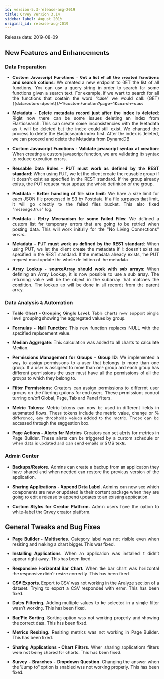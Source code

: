 ```yaml
---
id: version-5.3-release-aug-2019
title: Qrvey Version 3.14
sidebar_label: August 2019
original_id: release-aug-2019
---
```

<div style="text-align: justify">
Release date: 2019-08-09

## New Features and Enhancements


### Data Preparation

* **Custom Javascript Functions - Get a list of all the created functions and search options**: We created a new endpoint to GET the list of all functions. You can use a query string in order to search for some functions given a search text. For example, if we want to search for all the functions that contain the word “case“ we would call:
(GET) {{datarouterendpoint}}/v1/customFunction?page=1&search=case


* **Metadata - Delete metadata record just after the index is deleted**: Right now there can be some issues deleting an index from Elasticsearch. This can create some inconsistencies with the Metadata as it will be deleted but the index could still exist. We changed the process to delete the Elasticsearch index first. After the index is deleted, we can proceed and delete the Metadata from DynamoDB


* **Custom Javascript Functions - Validate javascript syntax at creation**: When creating a custom javascript function, we are validating its syntax to reduce execution errors.


* **Reusable Data Rules - PUT must work as defined by the REST standard**: When using PUT, we let the client create the reusable group if it doesn't exist as specified in the REST standard. If the group already exists, the PUT request must update the whole definition of the group.


* **Postdata - Better handling of file size limit**: We have a size limit for each JSON file processed in S3 by Postdata. If a file surpases that limit, it will go directly to the failed files bucket. This also fixed "message:true" log.


* **Postdata - Retry Mechanism for some Failed Files**: We defined a custom list for temporary errors that are going to be retried when posting data. This will work initially for the "No Living Connections" errors.


* **Metadata - PUT must work as defined by the REST standard**: When using PUT, we let the client create the metadata if it doesn't exist as specified in the REST standard. If the metadata already exists, the PUT request must update the whole definition of the metadata.


* **Array Lookup - sourceArray should work with sub arrays**: When defining an Array Lookup, it is now possible to use a sub array. The returning value will be the object in the subarray that matches the condition. The lookup up will be done in all records from the parent array.
 
 
### Data Analysis & Automation

* **Table Chart - Grouping Single Level**: Table charts now support single level grouping showing the aggregated values by group.


* **Formulas - Null Function**: This new function replaces NULL with the specified replacement value.


* **Median Aggregate**: This calculation was added to all charts to calculate Median.

* **Permissions Management for Groups - Group ID**: We implemented a way to assign permissions to a user that belongs to more than one group. If a user is assigned to more than one group and each group has different permissions the user must have all the permissions of all the groups to which they belong to. 


* **Filter Permissions**: Creators can assign permissions to different user groups on the filtering options for end users. These permissions control turning on/off Global, Page, Tab and Panel filters. 

* **Metric Tokens**: Metric tokens can now be used in different fields in automated flows. These tokens include the metric value, change or % difference, any thresholds values added to the metric. These can be accessed through the suggestion box. 


* **Page Actions - Alerts for Metrics**: Creators can set alerts for metrics in Page Builder. These alerts can be triggered by a custom schedule or when data is updated and can send emails or SMS texts.  



### Admin Center

*   **Backups/Restore.** Admins can create a backup from an application they have shared and when needed can restore the previous version of the application.  

*   **Sharing Applications - Append Data Label.** Admins can now see which components are new or updated in their content package when they are going to edit a release to append updates to an existing application.  

*   **Custom Styles for Creator Platform.** Admin users have the option to white-label the Qrvey creator platform. 

## General Tweaks and Bug Fixes

*   **Page Builder - Multiseries**. Category label was not visible even when resizing and making a chart bigger. This was fixed. 

*   **Installing Applications.** When an application was installed it didn’t appear right away. This has been fixed. 

*   **Responsive Horizontal Bar Chart.** When the bar chart was horizontal the responsive didn't resize correctly. This has been fixed. 

*   **CSV Exports.** Export to CSV was not working in the Analyze section of a dataset. Trying to export a CSV responded with error. This has been fixed. 

*   **Dates Filtering.** Adding multiple values to be selected in a single filter wasn’t working. This has been fixed. 

*   **Bar/Pie Sorting**. Sorting option was not working properly and showing the correct data. This has been fixed.

*   **Metrics Resizing.** Resizing metrics was not working in Page Builder. This has been fixed. 

*   **Sharing Applications - Chart Filters**. When sharing applications filters were not being shared for charts. This has been fixed. 

*   **Survey - Branches - Dropdown Question.** Changing the answer when the "Jump to" option is enabled was not working properly. This has been fixed.

